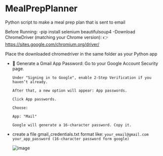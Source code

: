 # MealPrepPlanner
Python script to make a meal prep plan that is sent to email

Before Running:
-pip install selenium beautifulsoup4
-Download ChromeDriver (matching your Chrome version):
  👉 https://sites.google.com/chromium.org/driver/
  
  Place the downloaded chromedriver in the same folder as your Python app
- 🔐 Generate a Gmail App Password:
      Go to your Google Account Security page.
      
      Under "Signing in to Google", enable 2-Step Verification if you haven’t already.
      
      After that, a new option will appear: App passwords.
      
      Click App passwords.
      
      Choose:
      
      App: "Mail"
      
      Google will generate a 16-character password. Copy it.

- create a file gmail_credentials.txt
      format like:
         ```your_email@gmail.com
         your_app_password (16-character password form google)```
  
  ![image](https://github.com/user-attachments/assets/c4b03fc4-cef2-4dca-96f9-9bcd1a5f8335)
